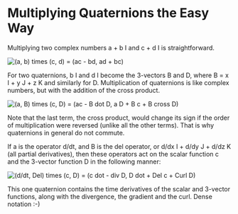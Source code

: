 #  Multiplying Quaternions the Easy Way

Multiplying two complex numbers a + b I and c + d I is straightforward.

![\(a, b\) times \(c, d\) = \(ac - bd, ad +
bc\)](../images/Math/multiplying/s_gr_1.gif)

For two quaternions, b I and d I become the 3-vectors B and D, where    B = x
I + y J + z K and similarly for D.  Multiplication of quaternions is like
complex numbers, but with the addition of the cross product.

![\(a, B\) times \(c, D\) = \(ac -  B dot D, a D +  B c +  B cross
D\)](../images/Math/multiplying/s_gr_2.gif)

Note that the last term, the cross product, would change its sign if the order
of multiplication were reversed (unlike all the other terms).  That is why
quaternions in general do not commute.

If a is the operator d/dt, and B is the del operator, or d/dx I + d/dy J \+
d/dz K (all partial derivatives), then these operators act on the scalar
function c and the 3-vector function D in the following manner:

![\(d/dt, Del\) times \(c, D\) = \(c dot -  div D, D dot + Del c + Curl
D\)](../images/Math/multiplying/s_gr_3.gif)

This one quaternion contains the time derivatives of the scalar and 3-vector
functions, along with the divergence, the gradient and the curl.  Dense
notation :-)

